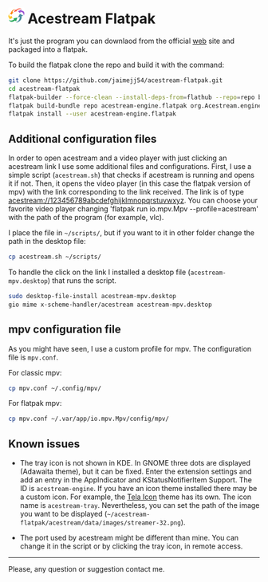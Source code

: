 # ![Acestream logo](acestream/data/images/streamer-32.png) Acestream Flatpak

It's just the program you can downlaod from the official [web](https://docs.acestream.net/products/#linux) site and packaged into a flatpak.

To build the flatpak clone the repo and build it with the command:

``` bash
git clone https://github.com/jaimejj54/acestream-flatpak.git
cd acestream-flatpak
flatpak-builder --force-clean --install-deps-from=flathub --repo=repo builddir org.Acestream.engine.yml
flatpak build-bundle repo acestream-engine.flatpak org.Acestream.engine
flatpak install --user acestream-engine.flatpak
```

## Additional configuration files

In order to open acestream and a video player with just clicking an acestream link I use some additional files and configurations. First, I use a simple script (`acestream.sh`) that checks if acestream is running and opens it if not. Then, it opens the video player (in this case the flatpak version of mpv) with the link corresponding to the link received. The link is of type <acestream://123456789abcdefghijklmnopqrstuvwxyz>. You can choose your favorite video player changing 'flatpak run io.mpv.Mpv --profile=acestream' with the path of the program (for example, vlc).

I place the file in `~/scripts/`, but if you want to it in other folder change the path in the desktop file:

```bash
cp acestream.sh ~/scripts/
```

To handle the click on the link I installed a desktop file (`acestream-mpv.desktop`) that runs the script.

```bash
sudo desktop-file-install acestream-mpv.desktop
gio mime x-scheme-handler/acestream acestream-mpv.desktop
```

## mpv configuration file

As you might have seen, I use a custom profile for mpv. The configuration file is `mpv.conf`.

For classic mpv:

```bash
cp mpv.conf ~/.config/mpv/
```

For flatpak mpv:

```bash
cp mpv.conf ~/.var/app/io.mpv.Mpv/config/mpv/
```

## Known issues

- The tray icon is not shown in KDE. In GNOME three dots are displayed (Adawaita theme), but it can be fixed. Enter the extension settings and add an entry in the AppIndicator and KStatusNotifierItem Support. The ID is `acestream-engine`. If you have an icon theme installed there may be a custom icon. For example, the [Tela Icon](https://github.com/vinceliuice/Tela-icon-theme) theme has its own. The icon name is `acestream-tray`. Nevertheless, you can set the path of the image you want to be displayed (`~/acestream-flatpak/acestream/data/images/streamer-32.png`).

- The port used by acestream might be different than mine. You can change it in the script or by clicking the tray icon, in remote access.

---

Please, any question or suggestion contact me.
